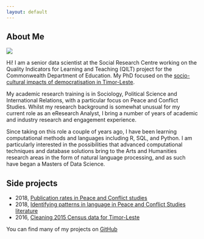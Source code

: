 ```yaml
---
layout: default
---
```


## About Me

<img class="profile-picture" src="../photo.jpg">

Hi! I am a senior data scientist at the Social Research Centre working on the Quality Indicators for Learning and Teaching (QILT) project for the Commonwealth Department of Education. My PhD focused on the [socio-cultural impacts of democratisation in Timor-Leste](https://osf.io/fmsnh/).

My academic research training is in Sociology, Political Science and International Relations, with a particular focus on Peace and Conflict Studies. Whilst my research background is somewhat unusual for my current role as an eResearch Analyst, I bring a number of years of academic and industry research and engagement experience.

Since taking on this role a couple of years ago, I have been learning computational methods and languages including R, SQL, and  Python. I am particularly interested in the possibilities that advanced computational techniques and database solutions bring to the Arts and Humanities research areas in the form of natural language processing, and as such have began a Masters of Data Science.

## Side projects
* 2018, [Publication rates in Peace and Conflict studies](https://paddytobias.shinyapps.io/shiny_pub_rates/)
* 2018, [Identifying patterns in language in Peace and Conflict Studies literature](https://paddytobias.github.io/language-in-peacebuilding/)
* 2016, [Cleaning 2015 Census data for Timor-Leste](https://github.com/paddytobias/15census_timor_dataclean/settings)

You can find many of my projects on [GitHub](https://github.com/paddytobias)
